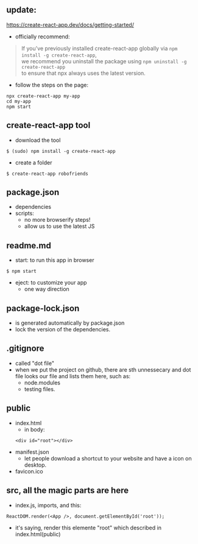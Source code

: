 ## update:
https://create-react-app.dev/docs/getting-started/
- officially recommend:

> If you've previously installed create-react-app globally via ```npm install -g create-react-app```,     
> we recommend you uninstall the package using ```npm uninstall -g create-react-app```      
> to ensure that npx always uses the latest version.

- follow the steps on the page:
```
npx create-react-app my-app
cd my-app
npm start
```

## create-react-app tool

- download the tool
```
$ (sudo) npm install -g create-react-app
```

- create a folder
```
$ create-react-app robofriends
```

## package.json

- dependencies
- scripts:
  - no more browserify steps!
  - allow us to use the latest JS
  
## readme.md

- start: to run this app in browser
```
$ npm start
```

- eject: to customize your app
  - one way direction
  
## package-lock.json
- is generated automatically by package.json
- lock the version of the dependencies.

## .gitignore
- called "dot file"
- when we put the project on github, there are sth unnessecary and dot file looks our file and lists them here, such as:
  - node.modules
  - testing files.
  
## public
  
- index.html
  - in body:
  ```
  <div id="root"></div>
  ```
- manifest.json
  - let people download a shortcut to your website and have a icon on desktop.
- favicon.ico



## src, all the magic parts are here

- index.js, imports, and this:
```
ReactDOM.render(<App />, document.getElementById('root'));
```
- it's saying, render this elemente "root" which described in index.html(public)


